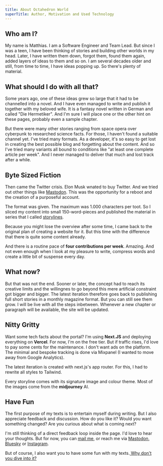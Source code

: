 ```yaml
---
title: About Octahedron World
superTitle: Author, Motivation and Used Technology
---
```


## Who am I?

My name is Matthias. I am a Software Engineer and Team Lead. But since I was a
teen, I have been thinking of stories and building other worlds in my head.
Later, I have written them down, forgot them, found them again, added layers of
ideas to them and so on. I am several decades older and still, from time to
time, I have ideas popping up. So there's plenty of material.

## What should I do with all that?

Some years ago, one of these ideas grew so large that it had to be channelled
into a novel. And I have even managed to write and publish it together with my
beloved wife. It is a fantasy novel written in German and called "Die
Hermetiker". And I'm sure I will place one or the other hint on these pages,
probably even a sample chapter.

But there were many other stories ranging from space opera over cyberpunk to
researched science facts. For those, I haven't found a suitable channel yet.
I've tried many formats. As a developer, it's so easy to get lost in creating
the best possible blog and forgetting about the content. And so I've tried many
variants all bound to conditions like "at least one complete article per week".
And I never managed to deliver that much and lost track after a while.

## Byte Sized Fiction

Then came the Twitter crisis. Elon Musk wnated to buy Twitter. And we tried out
other things like [Mastodon](https://mstdn.social/@aithir). This was the
opportunity for a reboot and the creation of a purposeful account.

The format was given. The maximum was 1.000 characters per toot. So I sliced my
content into small 150-word-pieces and published the material in series that I
called [storylines](/storylines).

Because you might lose the overview after some time, I came back to the original
plan of creating a website for it. But this time with the difference that there
is quite some content already.

And there is a routine pace of **four contributions per week**. Amazing. And not
even enough when I look at my pleasure to write, compress words and create a
little bit of suspense every day.

## What now?

But that was not the end. Sooner or later, the concept had to reach its creative
limits and the willingnes to go beyond this mere artificial constraint got
bigger and bigger. The latest iteration therefore goes back to publishing full
short stories in a monthly magazine format. But you can still see them grow. I
will be live with all the steps inbetween. Whenever a new chapter or paragraph
will be available, the site will be updated.

## Nitty Gritty

Want some tech facts about the portal? I'm using **Next.JS** and deploying
everything on **Vercel**. For now, I'm on the free tier. But if traffic rises,
I'd love to pay some cents for the maintenance. I don't want ads on the
platform. The minimal and bespoke tracking is done via Mixpanel (I wanted to
move away from Google Analytics).

The latest iteration is created with next.js's app router. For this, I had to
rewrite all styles to Tailwind.

Every storyline comes with its signature image and colour theme. Most of the
images come from the **midjourney** AI.

## Have Fun

The first purpose of my texts is to entertain myself during writing. But I also
appreciate feedback and discussion. How do you like it? Would you want something
changed? Are you curious about what is coming next?

I'm still thinking of a direct feedback loop inside the page. I'd love to hear
your thoughts. But for now, you can [mail me](mailto:mr@octahedron.world), or
reach me via [Mastodon](https://mstdn.social/@aithir),
[Bluesky](https://bsky.app/profile/octahedron.bsky.social) or
[Instagram](https://www.instagram.com/matzn/).

But of course, I also want you to have some fun with my
texts.[ Why don't you dive into it?](/)
